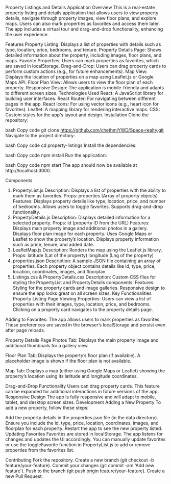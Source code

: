 Property Listings and Details Application
Overview
This is a real-estate property listing and details application that allows users to view property details, navigate through property images, view floor plans, and explore maps. Users can also mark properties as favorites and access them later. The app includes a virtual tour and drag-and-drop functionality, enhancing the user experience.

Features
Property Listing: Displays a list of properties with details such as type, location, price, bedrooms, and tenure.
Property Details Page: Shows detailed information about the property, including images, floor plans, and maps.
Favorite Properties: Users can mark properties as favorites, which are saved in localStorage.
Drag-and-Drop: Users can drag property cards to perform custom actions (e.g., for future enhancements).
Map View: Displays the location of properties on a map using Leaflet.js or Google Maps API.
Floor Plan View: Allows users to view the floor plan of each property.
Responsive Design: The application is mobile-friendly and adapts to different screen sizes.
Technologies Used
React: A JavaScript library for building user interfaces.
React Router: For navigating between different pages in the app.
React Icons: For using vector icons (e.g., heart icon for favorites).
Leaflet: A mapping library for rendering interactive maps.
CSS: Custom styles for the app's layout and design.
Installation
Clone the repository:

bash
Copy code
git clone https://github.com/chethmiYWD/Space-realty.git
Navigate to the project directory:

bash
Copy code
cd property-listings
Install the dependencies:

bash
Copy code
npm install
Run the application:

bash
Copy code
npm start
The app should now be available at http://localhost:3000.

Components
1. PropertyList.js
Description: Displays a list of properties with the ability to mark them as favorites.
Props: properties (Array of property objects)
Features:
Displays property details like type, location, price, and number of bedrooms.
Allows users to toggle favorites.
Supports drag-and-drop functionality.
2. PropertyDetails.js
Description: Displays detailed information for a selected property.
Props: id (property ID from the URL)
Features:
Displays main property image and additional photos in a gallery.
Displays floor plan image for each property.
Uses Google Maps or Leaflet to show the property’s location.
Displays property information such as price, tenure, and added date.
3. LeafletMap.js
Description: Renders the map using the Leaflet.js library.
Props:
latitude (Lat of the property)
longitude (Lng of the property)
4. properties.json
Description: A sample JSON file containing an array of properties. Each property object contains details like id, type, price, location, coordinates, images, and floorplan.
5. Listings.css & PropertyDetails.css
Description: Custom CSS files for styling the PropertyList and PropertyDetails components.
Features:
Styling for the property cards and image galleries.
Responsive design to ensure the app looks great on all screen sizes.
Key Functionalities
Property Listing Page
Viewing Properties: Users can view a list of properties with their images, type, location, price, and bedrooms. Clicking on a property card navigates to the property details page.

Adding to Favorites: The app allows users to mark properties as favorites. These preferences are saved in the browser’s localStorage and persist even after page reloads.

Property Details Page
Photos Tab: Displays the main property image and additional thumbnails for a gallery view.

Floor Plan Tab: Displays the property’s floor plan (if available). A placeholder image is shown if the floor plan is not available.

Map Tab: Displays a map (either using Google Maps or Leaflet) showing the property’s location using its latitude and longitude coordinates.

Drag-and-Drop Functionality
Users can drag property cards. This feature can be expanded for additional interactions in future versions of the app.
Responsive Design
The app is fully responsive and will adapt to mobile, tablet, and desktop screen sizes.
Development
Adding a New Property
To add a new property, follow these steps:

Add the property details in the properties.json file (in the data directory).
Ensure you include the id, type, price, location, coordinates, images, and floorplan for each property.
Restart the app to see the new property listed.
Updating Favorites
Favorites are stored in localStorage. The app listens for changes and updates the UI accordingly. You can manually update favorites or use the toggleFavorite function in PropertyList.js to add or remove properties from the favorites list.

Contributing
Fork the repository.
Create a new branch (git checkout -b feature/your-feature).
Commit your changes (git commit -am 'Add new feature').
Push to the branch (git push origin feature/your-feature).
Create a new Pull Request.


